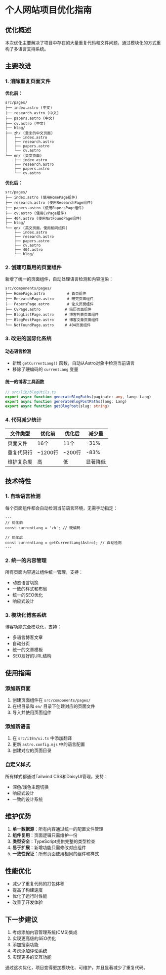# 个人网站项目优化指南

## 优化概述

本次优化主要解决了项目中存在的大量重复代码和文件问题，通过模块化的方式重构了多语言支持系统。

## 主要改进

### 1. 消除重复页面文件

**优化前：**
```
src/pages/
├── index.astro (中文)
├── research.astro (中文)
├── papers.astro (中文)
├── cv.astro (中文)
├── blog/
├── zh/ (重复的中文页面)
│   ├── index.astro
│   ├── research.astro
│   ├── papers.astro
│   └── cv.astro
└── en/ (英文页面)
    ├── index.astro
    ├── research.astro
    ├── papers.astro
    └── cv.astro
```

**优化后：**
```
src/pages/
├── index.astro (使用HomePage组件)
├── research.astro (使用ResearchPage组件)
├── papers.astro (使用PapersPage组件)
├── cv.astro (使用CvPage组件)
├── 404.astro (使用NotFoundPage组件)
├── blog/
└── en/ (英文页面，使用相同组件)
    ├── index.astro
    ├── research.astro
    ├── papers.astro
    ├── cv.astro
    ├── 404.astro
    └── blog/
```

### 2. 创建可重用的页面组件

新增了统一的页面组件，自动处理语言检测和内容渲染：

```
src/components/pages/
├── HomePage.astro          # 首页组件
├── ResearchPage.astro      # 研究页面组件
├── PapersPage.astro        # 论文页面组件
├── CvPage.astro           # 简历页面组件
├── BlogListPage.astro     # 博客列表页面组件
├── BlogPostPage.astro     # 博客文章页面组件
└── NotFoundPage.astro     # 404页面组件
```

### 3. 改进的国际化系统

#### 动态语言检测
- 新增 `getCurrentLang()` 函数，自动从Astro对象中检测当前语言
- 移除了硬编码的 `currentLang` 变量

#### 统一的博客工具函数
```typescript
// src/lib/blogUtils.ts
export async function generateBlogPaths(paginate: any, lang: Lang)
export async function generateBlogPostPaths(lang: Lang)
export async function getBlogPost(slug: string)
```

### 4. 代码减少统计

| 文件类型 | 优化前 | 优化后 | 减少量 |
|---------|--------|--------|--------|
| 页面文件 | 16个 | 11个 | -31% |
| 重复代码行 | ~1200行 | ~200行 | -83% |
| 维护复杂度 | 高 | 低 | 显著降低 |

## 技术特性

### 1. 自动语言检测
每个页面组件都会自动检测当前语言环境，无需手动指定：

```astro
---
// 优化前
const currentLang = 'zh'; // 硬编码

// 优化后
const currentLang = getCurrentLang(Astro); // 自动检测
---
```

### 2. 统一的内容管理
所有页面内容通过组件统一管理，支持：
- 动态语言切换
- 一致的样式和布局
- 统一的SEO优化
- 响应式设计

### 3. 模块化博客系统
博客功能完全模块化，支持：
- 多语言博客文章
- 自动分页
- 统一的文章模板
- SEO友好的URL结构

## 使用指南

### 添加新页面
1. 创建页面组件在 `src/components/pages/`
2. 在根目录和 `en/` 目录下创建对应的页面文件
3. 导入并使用页面组件

### 添加新语言
1. 在 `src/i18n/ui.ts` 中添加翻译
2. 更新 `astro.config.mjs` 中的语言配置
3. 创建对应的页面目录

### 自定义样式
所有样式都通过Tailwind CSS和DaisyUI管理，支持：
- 深色/浅色主题切换
- 响应式设计
- 一致的设计系统

## 维护优势

1. **单一数据源**：所有内容通过统一的配置文件管理
2. **组件复用**：页面逻辑只需维护一份
3. **类型安全**：TypeScript提供完整的类型检查
4. **易于扩展**：新增功能只需修改对应组件
5. **一致性保证**：所有页面使用相同的组件和样式

## 性能优化

- 减少了重复代码的打包体积
- 提高了构建速度
- 优化了运行时性能
- 改善了开发体验

## 下一步建议

1. 考虑添加内容管理系统(CMS)集成
2. 实现更高级的SEO优化
3. 添加搜索功能
4. 考虑添加评论系统
5. 实现更多的交互功能

通过这次优化，项目变得更加模块化、可维护，并且显著减少了重复代码。
